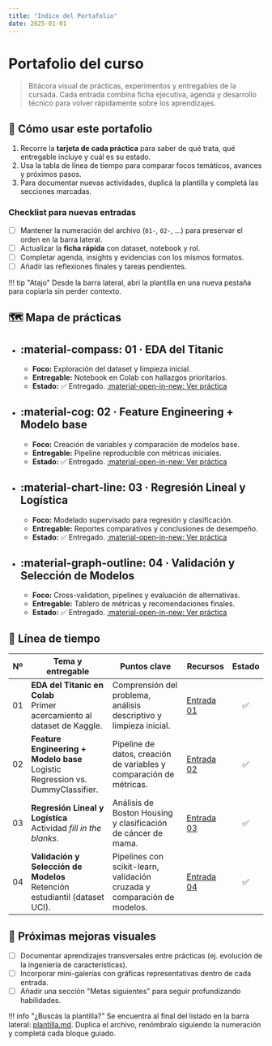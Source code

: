 ```yaml
---
title: "Índice del Portafolio"
date: 2025-01-01
---
```


# Portafolio del curso

> Bitácora visual de prácticas, experimentos y entregables de la cursada. Cada entrada combina ficha ejecutiva, agenda y desarrollo técnico para volver rápidamente sobre los aprendizajes.

## 🧭 Cómo usar este portafolio

1. Recorre la **tarjeta de cada práctica** para saber de qué trata, qué entregable incluye y cuál es su estado.
2. Usa la tabla de línea de tiempo para comparar focos temáticos, avances y próximos pasos.
3. Para documentar nuevas actividades, duplicá la plantilla y completá las secciones marcadas.

### Checklist para nuevas entradas

- [ ] Mantener la numeración del archivo (`01-`, `02-`, …) para preservar el orden en la barra lateral.
- [ ] Actualizar la **ficha rápida** con dataset, notebook y rol.
- [ ] Completar agenda, insights y evidencias con los mismos formatos.
- [ ] Añadir las reflexiones finales y tareas pendientes.

!!! tip "Atajo"
    Desde la barra lateral, abrí la plantilla en una nueva pestaña para copiarla sin perder contexto.

## 🗺️ Mapa de prácticas

<div class="grid cards" markdown>

-   :material-compass: **01 · EDA del Titanic**
    ---
    - **Foco:** Exploración del dataset y limpieza inicial.
    - **Entregable:** Notebook en Colab con hallazgos prioritarios.
    - **Estado:** ✅ Entregado.
    [:material-open-in-new: Ver práctica](01-primera-entrada.md)

-   :material-cog: **02 · Feature Engineering + Modelo base**
    ---
    - **Foco:** Creación de variables y comparación de modelos base.
    - **Entregable:** Pipeline reproducible con métricas iniciales.
    - **Estado:** ✅ Entregado.
    [:material-open-in-new: Ver práctica](02-Feature-Engineering.md)

-   :material-chart-line: **03 · Regresión Lineal y Logística**
    ---
    - **Foco:** Modelado supervisado para regresión y clasificación.
    - **Entregable:** Reportes comparativos y conclusiones de desempeño.
    - **Estado:** ✅ Entregado.
    [:material-open-in-new: Ver práctica](03-Regresion-Lineal-Logistica.md)

-   :material-graph-outline: **04 · Validación y Selección de Modelos**
    ---
    - **Foco:** Cross-validation, pipelines y evaluación de alternativas.
    - **Entregable:** Tablero de métricas y recomendaciones finales.
    - **Estado:** ✅ Entregado.
    [:material-open-in-new: Ver práctica](04-Validacion-Seleccion-de-Modelos.md)

</div>

## 📅 Línea de tiempo

| Nº | Tema y entregable | Puntos clave | Recursos | Estado |
|:--:|-------------------|--------------|----------|:------:|
| 01 | **EDA del Titanic en Colab**<br>Primer acercamiento al dataset de Kaggle. | Comprensión del problema, análisis descriptivo y limpieza inicial. | [Entrada 01](01-primera-entrada.md) | ✅ |
| 02 | **Feature Engineering + Modelo base**<br>Logistic Regression vs. DummyClassifier. | Pipeline de datos, creación de variables y comparación de métricas. | [Entrada 02](02-Feature-Engineering.md) | ✅ |
| 03 | **Regresión Lineal y Logística**<br>Actividad *fill in the blanks*. | Análisis de Boston Housing y clasificación de cáncer de mama. | [Entrada 03](03-Regresion-Lineal-Logistica.md) | ✅ |
| 04 | **Validación y Selección de Modelos**<br>Retención estudiantil (dataset UCI). | Pipelines con scikit-learn, validación cruzada y comparación de modelos. | [Entrada 04](04-Validacion-Seleccion-de-Modelos.md) | ✅ |

## 🚀 Próximas mejoras visuales

- [ ] Documentar aprendizajes transversales entre prácticas (ej. evolución de la ingeniería de características).
- [ ] Incorporar mini-galerías con gráficas representativas dentro de cada entrada.
- [ ] Añadir una sección "Metas siguientes" para seguir profundizando habilidades.

!!! info "¿Buscás la plantilla?"
    Se encuentra al final del listado en la barra lateral: [plantilla.md](plantilla.md). Duplica el archivo, renómbralo siguiendo la numeración y completá cada bloque guiado.
